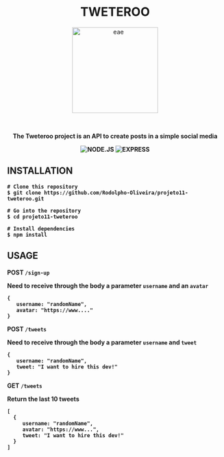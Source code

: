 <div align="center">
<h1> TWETEROO</h1>
<p>
<img src="https://notion-emojis.s3-us-west-2.amazonaws.com/prod/svg-twitter/1f424.svg" alt="eae" width=200px/>
</p>
<br>
<p > <b>The Tweteroo project is an API to create posts in a simple social media<b> </p>
 
 ![NODE.JS](https://camo.githubusercontent.com/2e5a624f533563052290ad30aed4ecc1092945a458c80cd753d108807e0293b5/68747470733a2f2f696d672e736869656c64732e696f2f62616467652f6e6f6465206a732532302d2532333230323332612e7376673f267374796c653d666f722d7468652d626164676526636f6c6f723d333339393333266c6f676f3d6e6f64652e6a73266c6f676f436f6c6f723d666666666666)    ![EXPRESS](https://camo.githubusercontent.com/56960eb8a4e655c887ee533f3d6b29ad57255c69a3e07b0455f29af3ad4947fd/68747470733a2f2f696d672e736869656c64732e696f2f62616467652f457870726573732532302d2532333230323332612e7376673f267374796c653d666f722d7468652d626164676526636f6c6f723d303030303030266c6f676f3d45787072657373266c6f676f436f6c6f723d666666666666)

 </div>
 
 ## INSTALLATION
 
 ```
# Clone this repository
$ git clone https://github.com/Rodolpho-Oliveira/projeto11-tweteroo.git

# Go into the repository
$ cd projeto11-tweteroo

# Install dependencies
$ npm install

 ```
 
 ## USAGE
 
 POST ```/sign-up```<br>
 
 Need to receive through the body a parameter ```username``` and an ```avatar```
 ```
 {
    username: "randomName",
    avatar: "https://www...."
 }
 ```
 
 POST ```/tweets```<br>
 
 Need to receive through the body a parameter ```username``` and ```tweet```
 ```
 {
    username: "randomName",
    tweet: "I want to hire this dev!"
 }
 ```
 
 GET ```/tweets```<br>
 
 Return the last 10 tweets
 ```
 [
   {
      username: "randomName",
      avatar: "https://www...",
      tweet: "I want to hire this dev!"
   }
 ]
 ```
 
 
